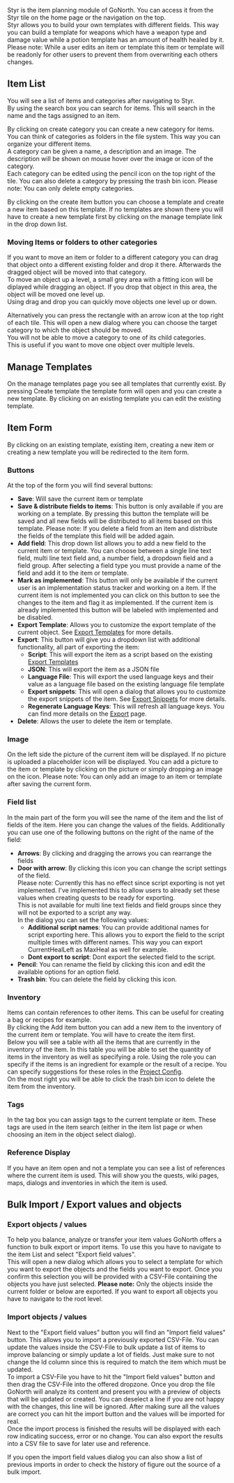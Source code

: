 Styr is the item planning module of GoNorth. You can access it from the Styr tile on the home page or the navigation on the top.  
Styr allows you to build your own templates with different fields. This way you can build a template for weapons which have a weapon type and damage value while a potion template has an amount of health healed by it.  
Please note: While a user edits an item or template this item or template will be readonly for other users to prevent them from overwriting each others changes.

## Item List
You will see a list of items and categories after navigating to Styr.  
By using the search box you can search for items. This will search in the name and the tags assigned to an item.

By clicking on create category you can create a new category for items. You can think of categories as folders in the file system. This way you can organize your different items.  
A category can be given a name, a description and an image. The description will be shown on mouse hover over the image or icon of the category.  
Each category can be edited using the pencil icon on the top right of the tile. You can also delete a category by pressing the trash bin icon. Please note: You can only delete empty categories.

By clicking on the create item button you can choose a template and create a new item based on this template. If no templates are shown there you will have to create a new template first by clicking on the manage template link in the drop down list.

### Moving Items or folders to other categories
If you want to move an item or folder to a different category you can drag that object onto a different existing folder and drop it there. Afterwards the dragged object will be moved into that category.  
To move an object up a level, a small grey area with a fitting icon will be diplayed while dragging an object. If you drop that object in this area, the object will be moved one level up.  
Using drag and drop you can quickly move objects one level up or down.  

Alternatively you can press the rectangle with an arrow icon at the top right of each tile. This will open a new dialog where you can choose the target category to which the object should be moved.  
You will not be able to move a category to one of its child categories.  
This is useful if you want to move one object over multiple levels.

## Manage Templates
On the manage templates page you see all templates that currently exist. By pressing Create template the template form will open and you can create a new template. By clicking on an existing template you can edit the existing template.

## Item Form
By clicking on an existing template, existing item, creating a new item or creating a new template you will be redirected to the item form.

### Buttons
At the top of the form you will find several buttons:
 * **Save**: Will save the current item or template
 * **Save & distribute fields to items**: This button is only available if you are working on a template. By pressing this button the template will be saved and all new fields will be distributed to all items based on this template. Please note: If you delete a field from an item and distribute the fields of the template this field will be added again.
 * **Add field**: This drop down list allows you to add a new field to the current item or template. You can choose between a single line text field, multi line text field and, a number field, a dropdown field and a field group. After selecting a field type you must provide a name of the field and add it to the item or template.
 * **Mark as implemented**: This button will only be available if the current user is an implementation status tracker and working on a item. If the current item is not implemented you can click on this button to see the changes to the item and flag it as implemented. If the current item is already implemented this button will be labeled with implemented and be disabled.
 * **Export Template**: Allows you to customize the export template of the current object. See [Export Templates](/steffendx/GoNorth/wiki/ExportTemplates) for more details.
 * **Export**: This button will give you a dropdown list with additional functionality, all part of exporting the item:
    * **Script**: This will export the item as a script based on the existing [Export Templates](/steffendx/GoNorth/wiki/ExportTemplates)
    * **JSON**: This will export the item as a JSON file
    * **Language File**: This will export the used language keys and their value as a language file based on the existing language file template
    * **Export snippets**: This will open a dialog that allows you to customize the export snippets of the item. See [Export Snippets](/steffendx/GoNorth/wiki/Export-Snippets) for more details.
    * **Regenerate Language Keys**: This will refresh all language keys. You can find more details on the [Export](/steffendx/GoNorth/wiki/Export) page.
 * **Delete**: Allows the user to delete the item or template.

### Image
On the left side the picture of the current item will be displayed. If no picture is uploaded a placeholder icon will be displayed. You can add a picture to the item or template by clicking on the picture or simply dropping an image on the icon. Please note: You can only add an image to an item or template after saving the current form.

### Field list
In the main part of the form you will see the name of the item and the list of fields of the item. Here you can change the values of the fields. Additionally you can use one of the following buttons on the right of the name of the field:
 * **Arrows**: By clicking and dragging the arrows you can rearrange the fields
 * **Door with arrow**: By clicking this icon you can change the script settings of the field.  
 Please note: Currently this has no effect since script exporting is not yet implemented. I've implemented this to allow users to already set these values when creating quests to be ready for exporting.  
 This is not available for multi line text fields and field groups since they will not be exported to a script any way.  
 In the dialog you can set the following values:
   * **Additional script names**: You can provide additional names for script exporting here. This allows you to export the field to the script multiple times with different names. This way you can export CurrentHealLeft as MaxHeal as well for example.
   * **Dont export to script**: Dont export the selected field to the script.
 * **Pencil**: You can rename the field by clicking this icon and edit the available options for an option field.
 * **Trash bin**: You can delete the field by clicking this icon.

### Inventory
Items can contain references to other items. This can be useful for creating a bag or recipes for example.  
By clicking the Add item button you can add a new item to the inventory of the current item or template. You will have to create the item first.  
Below you will see a table with all the items that are currently in the inventory of the item. In this table you will be able to set the quantity of items in the inventory as well as specifying a role. Using the role you can specify if the items is an ingredient for example or the result of a recipe. You can specify suggestions for these roles in the [Project Config](/steffendx/GoNorth/wiki/Project-Config).  
On the most right you will be able to click the trash bin icon to delete the item from the inventory.

### Tags
In the tag box you can assign tags to the current template or item. These tags are used in the item search (either in the item list page or when choosing an item in the object select dialog).

### Reference Display
If you have an item open and not a template you can see a list of references where the current item is used. This will show you the quests, wiki pages, maps, dialogs and inventories in which the item is used.

## Bulk Import / Export values and objects
### Export objects / values
To help you balance, analyze or transfer your item values GoNorth offers a function to bulk export or import items. To use this you have to navigate to the item List and select "Export field values".  
This will open a new dialog which allows you to select a template for which you want to export the objects and the fields you want to export. Once you confirm this selection you will be provided with a CSV-File containing the objects you have just selected. **Please note:** Only the objects inside the current folder or below are exported. If you want to export all objects you have to navigate to the root level.

### Import objects / values
Next to the "Export field values" button you will find an "Import field values" button. This allows you to import a previously exported CSV-File. You can update the values inside the CSV-File to bulk update a list of items to improve balancing or simply update a lot of fields. Just make sure to not change the Id column since this is required to match the item which must be updated.  
To import a CSV-File you have to hit the "Import field values" button and then drag the CSV-File into the offered dropzone. Once you drop the file GoNorth will analyze its content and present you with a preview of objects that will be updated or created. You can deselect a line if you are not happy with the changes, this line will be ignored. After making sure all the values are correct you can hit the import button and the values will be imported for real.  
Once the import process is finished the results will be displayed with each row indicating success, error or no change. You can also export the results into a CSV file to save for later use and reference.

If you open the import field values dialog you can also show a list of previous imports in order to check the history of figure out the source of a bulk import.